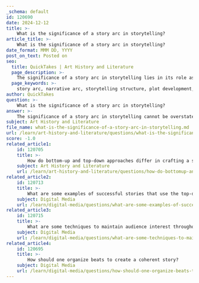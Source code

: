 ```yaml
---
_schema: default
id: 120690
date: 2024-12-12
title: >-
    What is the significance of a story arc in storytelling?
article_title: >-
    What is the significance of a story arc in storytelling?
date_format: MMM DD, YYYY
post_on_text: Posted on
seo:
  title: QuickTakes | Art History and Literature
  page_description: >-
    The significance of a story arc in storytelling lies in its role as a foundational framework that structures a narrative, guiding plot development, fostering emotional engagement, building tension, and enhancing character development.
  page_keywords: >-
    story arc, narrative arc, storytelling structure, plot development, emotional engagement, character development, tension, conflict, audience retention, narrative framework
author: QuickTakes
question: >-
    What is the significance of a story arc in storytelling?
answer: >-
    The significance of a story arc in storytelling cannot be overstated, as it serves as the foundational framework that structures a narrative. A story arc, also known as a narrative arc or dramatic arc, typically includes key components such as exposition, rising action, climax, falling action, and resolution. This structure guides the flow of events and creates compelling conflict, which is essential for engaging the audience.\n\n1. **Guidance and Structure**: The story arc provides a clear path for the narrative, helping both the storyteller and the audience understand how the plot develops over time. It answers the questions of how and why events unfold, weaving a captivating tapestry that keeps the audience invested.\n\n2. **Emotional Engagement**: A well-crafted story arc allows audiences to follow a character's journey, fostering emotional investment in their struggles and successes. This emotional connection is crucial for maintaining interest and engagement throughout the story.\n\n3. **Tension and Conflict**: The rising action within a story arc builds tension and conflict, which are vital for keeping the audience engaged. As the story progresses towards the climax, viewers become more invested in the outcome, eagerly anticipating resolutions.\n\n4. **Character Development**: The story arc not only outlines the sequence of events but also highlights character evolution. As characters face challenges and grow, audiences can relate to their experiences, enhancing the overall impact of the narrative.\n\n5. **Retention and Recall**: In presentations, incorporating a story arc can transform a collection of facts and figures into a compelling narrative. This structure encourages audience participation and helps ensure that the message is understood and retained long after the presentation concludes.\n\nIn summary, the story arc is a crucial element in storytelling that enhances audience engagement, provides structure, and fosters emotional connections. By effectively utilizing story arcs, storytellers can create narratives that resonate deeply with their audiences, whether in literature, film, or presentations.
subject: Art History and Literature
file_name: what-is-the-significance-of-a-story-arc-in-storytelling.md
url: /learn/art-history-and-literature/questions/what-is-the-significance-of-a-story-arc-in-storytelling
score: -1.0
related_article1:
    id: 120705
    title: >-
        How do bottom-up and top-down approaches differ in crafting a story?
    subject: Art History and Literature
    url: /learn/art-history-and-literature/questions/how-do-bottomup-and-topdown-approaches-differ-in-crafting-a-story
related_article2:
    id: 120713
    title: >-
        What are some examples of successful stories that use the top-down approach?
    subject: Digital Media
    url: /learn/digital-media/questions/what-are-some-examples-of-successful-stories-that-use-the-topdown-approach
related_article3:
    id: 120715
    title: >-
        What are some techniques to maintain audience interest throughout a story?
    subject: Digital Media
    url: /learn/digital-media/questions/what-are-some-techniques-to-maintain-audience-interest-throughout-a-story
related_article4:
    id: 120695
    title: >-
        How should one organize beats to create a coherent story?
    subject: Digital Media
    url: /learn/digital-media/questions/how-should-one-organize-beats-to-create-a-coherent-story
---
```


&nbsp;